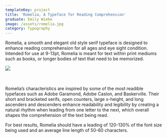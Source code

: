 ```yaml
---
templateKey: project
title: 'Romelia, A Typeface for Reading Comprehension'
graduate: Emily Wiebe
image: /assets/romelia.jpg
category: Typography
---
```

Romelia, a smooth and elegant old style serif typeface is designed to enhance reading comprehension for all ages and eye sight condition. Intended for use at 9-13pt, Romelia is meant for text within print mediums such as books, or longer bodies of text that need to be memorized. 


![](/assets/romelia_spread.jpg)

\
\
Romelia’s characteristics are inspired by some of the most readible typefaces such as Adobe Garamond, Adobe Caslon, and Baskerville. Their short and bracketed serifs, open counters, large x-height, and long ascenders and descenders enhance readability and legibility by creating a natural rhythm when leading from one letter to the next, which overall shapes the comprehension of the text being read. 

For best results, Romelia should have a leading of 120-130% of the font size being used and an average line length of 50-60 characters.
